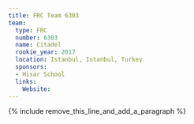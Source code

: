 ```yaml
---
title: FRC Team 6303
team:
  type: FRC
  number: 6303
  name: Citadel
  rookie_year: 2017
  location: Istanbul, Istanbul, Turkey
  sponsors:
  - Hisar School
  links:
    Website:
---
```


{% include remove_this_line_and_add_a_paragraph %}